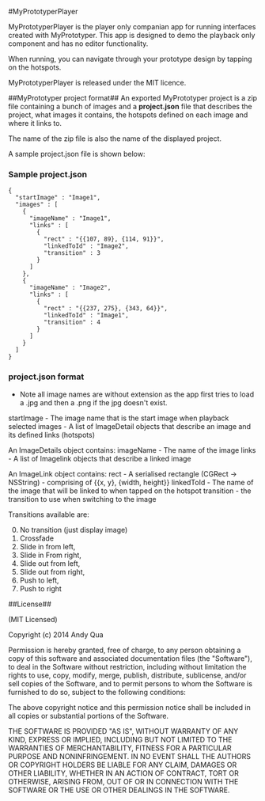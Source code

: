 #MyPrototyperPlayer

MyPrototyperPlayer is the player only companian app for running interfaces created with MyPrototyper. This app is designed to demo the playback only component and has no editor functionality.

When running, you can navigate through your prototype design by tapping on the hotspots.

MyPrototyperPlayer is released under the MIT licence.

##MyPrototyper project format##
An exported MyPrototyper project is a zip file containing a bunch of images and a **project.json** file that describes the project, what images it contains, the hotspots defined on each image and where it links to.

The name of the zip file is also the name of the displayed project.

A sample project.json file is shown below:

### Sample project.json
```
{
  "startImage" : "Image1",
  "images" : [
    {
      "imageName" : "Image1",
      "links" : [
        {
          "rect" : "{{107, 89}, {114, 91}}",
          "linkedToId" : "Image2",
          "transition" : 3
        }
      ]
    },
    {
      "imageName" : "Image2",
      "links" : [
        {
          "rect" : "{{237, 275}, {343, 64}}",
          "linkedToId" : "Image1",
          "transition" : 4
        }
      ]
    }
  ]
}
```

### project.json format
- Note all image names are without extension as the app first tries to load a .jpg and then a .png if the jpg doesn't exist.

startImage - The image name that is the start image when playback selected
images - A list of ImageDetail objects that describe an image and its defined links (hotspots)

An ImageDetails object contains:
imageName - The name of the image
links - A list of Imagelink objects that describe a linked image

An ImageLink object contains:
rect - A serialised rectangle (CGRect -> NSString) - comprising of {{x, y}, {width, height}}
linkedToId - The name of the image that will be linked to when tapped on the hotspot
transition - the transition to use when switching to the image

Transitions available are:

0. No transition (just display image)
1. Crossfade
2. Slide in from left,
3. Slide in From right,
4. Slide out from left,
5. Slide out from right,
6. Push to left,
7. Push to right

##License##

(MIT Licensed)

Copyright (c) 2014 Andy Qua

Permission is hereby granted, free of charge, to any person obtaining a copy of this software and associated documentation files (the "Software"), to deal in the Software without restriction, including without limitation the rights to use, copy, modify, merge, publish, distribute, sublicense, and/or sell copies of the Software, and to permit persons to whom the Software is furnished to do so, subject to the following conditions:

The above copyright notice and this permission notice shall be included in all copies or substantial portions of the Software.

THE SOFTWARE IS PROVIDED "AS IS", WITHOUT WARRANTY OF ANY KIND, EXPRESS OR IMPLIED, INCLUDING BUT NOT LIMITED TO THE WARRANTIES OF MERCHANTABILITY, FITNESS FOR A PARTICULAR PURPOSE AND NONINFRINGEMENT. IN NO EVENT SHALL THE AUTHORS OR COPYRIGHT HOLDERS BE LIABLE FOR ANY CLAIM, DAMAGES OR OTHER LIABILITY, WHETHER IN AN ACTION OF CONTRACT, TORT OR OTHERWISE, ARISING FROM, OUT OF OR IN CONNECTION WITH THE SOFTWARE OR THE USE OR OTHER DEALINGS IN THE SOFTWARE.
